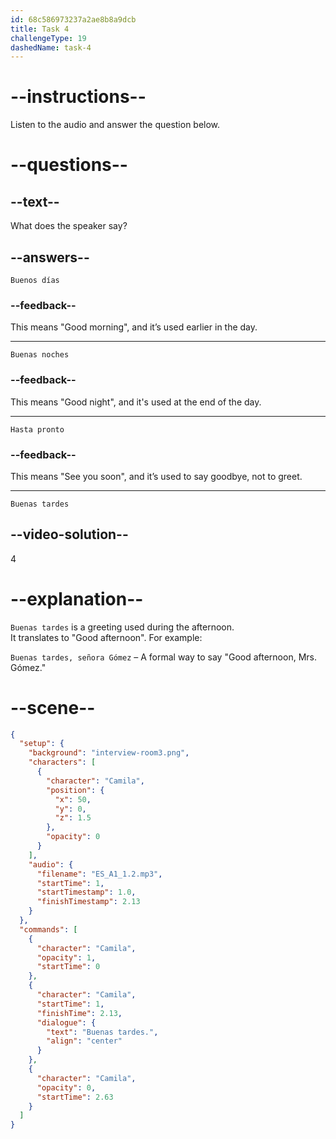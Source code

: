 ```yaml
---
id: 68c586973237a2ae8b8a9dcb
title: Task 4
challengeType: 19
dashedName: task-4
---
```

<!-- (Audio) Camila: Buenas tardes -->

# --instructions--

Listen to the audio and answer the question below.

# --questions--

## --text--

What does the speaker say?

## --answers--

`Buenos días`

### --feedback--

This means "Good morning", and it’s used earlier in the day.

---

`Buenas noches`

### --feedback--

This means "Good night", and it's used at the end of the day.

---

`Hasta pronto`

### --feedback--

This means "See you soon", and it’s used to say goodbye, not to greet.

---

`Buenas tardes`

## --video-solution--

4

# --explanation--

`Buenas tardes` is a greeting used during the afternoon.  
It translates to "Good afternoon". For example:

`Buenas tardes, señora Gómez` – A formal way to say "Good afternoon, Mrs. Gómez."

# --scene--

```json
{
  "setup": {
    "background": "interview-room3.png",
    "characters": [
      {
        "character": "Camila",
        "position": {
          "x": 50,
          "y": 0,
          "z": 1.5
        },
        "opacity": 0
      }
    ],
    "audio": {
      "filename": "ES_A1_1.2.mp3",
      "startTime": 1,
      "startTimestamp": 1.0,
      "finishTimestamp": 2.13
    }
  },
  "commands": [
    {
      "character": "Camila",
      "opacity": 1,
      "startTime": 0
    },
    {
      "character": "Camila",
      "startTime": 1,
      "finishTime": 2.13,
      "dialogue": {
        "text": "Buenas tardes.",
        "align": "center"
      }
    },
    {
      "character": "Camila",
      "opacity": 0,
      "startTime": 2.63
    }
  ]
}
```
